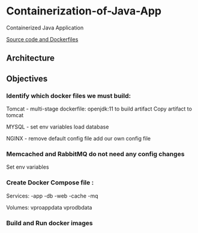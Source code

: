 # Containerization-of-Java-App
Containerized Java Application


<a href="https://github.com/hashtagesteban/vprofile-project/tree/containers">Source code and Dockerfiles</a>

## Architecture


## Objectives
### Identify which docker files we must build:
Tomcat - multi-stage dockerfile:
          openjdk:11 to build artifact
          Copy artifact to tomcat 

MYSQL - set env variables
        load database 

NGINX - remove default config file
        add our own config file


### Memcached and RabbitMQ do not need any config changes

Set env variables

### Create Docker Compose file :
Services:
  -app
  -db
  -web
  -cache
  -mq

Volumes:
vproappdata
vprodbdata

### Build and Run docker images


